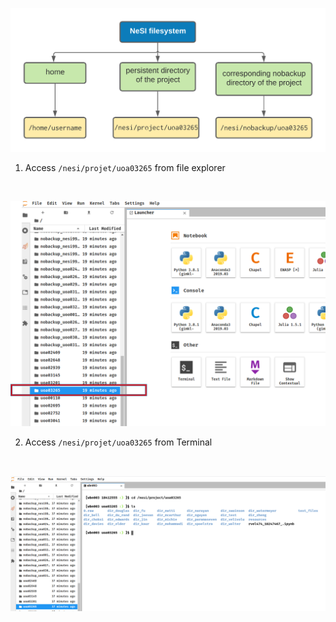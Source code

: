 <p align="center"><img src="../img/filesystem.png" alt="drawing" width="700"/></p>

1. Access `/nesi/projet/uoa03265` from file explorer

 <br><p align="center"><img src="../img/project_via_explorer.png" alt="drawing" size="100"/></p>

2. Access `/nesi/projet/uoa03265` from Terminal

 <br><p align="center"><img src="../img/access_project_from_Terminal.png" alt="drawing" size="100"/></p>

